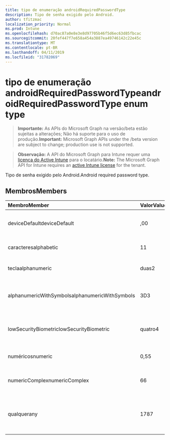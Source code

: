 ```yaml
---
title: tipo de enumeração androidRequiredPasswordType
description: Tipo de senha exigido pelo Android.
author: tfitzmac
localization_priority: Normal
ms.prod: Intune
ms.openlocfilehash: d70ac87a0e8e3e8d97705b46f5d6ec63d85fbcac
ms.sourcegitcommit: 20fef447f7e658a454a3887ea49746142c22e45c
ms.translationtype: MT
ms.contentlocale: pt-BR
ms.lasthandoff: 04/11/2019
ms.locfileid: "31782069"
---
```

# <a name="androidrequiredpasswordtype-enum-type"></a><span data-ttu-id="27995-103">tipo de enumeração androidRequiredPasswordType</span><span class="sxs-lookup"><span data-stu-id="27995-103">androidRequiredPasswordType enum type</span></span>

> <span data-ttu-id="27995-104">**Importante:** As APIs do Microsoft Graph na versão/beta estão sujeitas a alterações; Não há suporte para o uso de produção.</span><span class="sxs-lookup"><span data-stu-id="27995-104">**Important:** Microsoft Graph APIs under the /beta version are subject to change; production use is not supported.</span></span>

> <span data-ttu-id="27995-105">**Observação:** A API do Microsoft Graph para Intune requer uma [licença do Active Intune](https://go.microsoft.com/fwlink/?linkid=839381) para o locatário.</span><span class="sxs-lookup"><span data-stu-id="27995-105">**Note:** The Microsoft Graph API for Intune requires an [active Intune license](https://go.microsoft.com/fwlink/?linkid=839381) for the tenant.</span></span>

<span data-ttu-id="27995-106">Tipo de senha exigido pelo Android.</span><span class="sxs-lookup"><span data-stu-id="27995-106">Android required password type.</span></span>

## <a name="members"></a><span data-ttu-id="27995-107">Membros</span><span class="sxs-lookup"><span data-stu-id="27995-107">Members</span></span>
|<span data-ttu-id="27995-108">Membro</span><span class="sxs-lookup"><span data-stu-id="27995-108">Member</span></span>|<span data-ttu-id="27995-109">Valor</span><span class="sxs-lookup"><span data-stu-id="27995-109">Value</span></span>|<span data-ttu-id="27995-110">Descrição</span><span class="sxs-lookup"><span data-stu-id="27995-110">Description</span></span>|
|:---|:---|:---|
|<span data-ttu-id="27995-111">deviceDefault</span><span class="sxs-lookup"><span data-stu-id="27995-111">deviceDefault</span></span>|<span data-ttu-id="27995-112">,0</span><span class="sxs-lookup"><span data-stu-id="27995-112">0</span></span>|<span data-ttu-id="27995-113">Valor padrão do dispositivo, sem intenção.</span><span class="sxs-lookup"><span data-stu-id="27995-113">Device default value, no intent.</span></span>|
|<span data-ttu-id="27995-114">caracteres</span><span class="sxs-lookup"><span data-stu-id="27995-114">alphabetic</span></span>|<span data-ttu-id="27995-115">1</span><span class="sxs-lookup"><span data-stu-id="27995-115">1</span></span>|<span data-ttu-id="27995-116">Senha alfabética necessária.</span><span class="sxs-lookup"><span data-stu-id="27995-116">Alphabetic password required.</span></span>|
|<span data-ttu-id="27995-117">tecla</span><span class="sxs-lookup"><span data-stu-id="27995-117">alphanumeric</span></span>|<span data-ttu-id="27995-118">duas</span><span class="sxs-lookup"><span data-stu-id="27995-118">2</span></span>|<span data-ttu-id="27995-119">Senha alfanumérica obrigatória.</span><span class="sxs-lookup"><span data-stu-id="27995-119">Alphanumeric password required.</span></span>|
|<span data-ttu-id="27995-120">alphanumericWithSymbols</span><span class="sxs-lookup"><span data-stu-id="27995-120">alphanumericWithSymbols</span></span>|<span data-ttu-id="27995-121">3D</span><span class="sxs-lookup"><span data-stu-id="27995-121">3</span></span>|<span data-ttu-id="27995-122">Alfanumérica com símbolos de senha necessários.</span><span class="sxs-lookup"><span data-stu-id="27995-122">Alphanumeric with symbols password required.</span></span>|
|<span data-ttu-id="27995-123">lowSecurityBiometric</span><span class="sxs-lookup"><span data-stu-id="27995-123">lowSecurityBiometric</span></span>|<span data-ttu-id="27995-124">quatro</span><span class="sxs-lookup"><span data-stu-id="27995-124">4</span></span>|<span data-ttu-id="27995-125">Senha com base em Biometria de segurança baixa necessária.</span><span class="sxs-lookup"><span data-stu-id="27995-125">Low security biometrics based password required.</span></span>|
|<span data-ttu-id="27995-126">numéricos</span><span class="sxs-lookup"><span data-stu-id="27995-126">numeric</span></span>|<span data-ttu-id="27995-127">0,5</span><span class="sxs-lookup"><span data-stu-id="27995-127">5</span></span>|<span data-ttu-id="27995-128">Senha numérica obrigatória.</span><span class="sxs-lookup"><span data-stu-id="27995-128">Numeric password required.</span></span>|
|<span data-ttu-id="27995-129">numericComplex</span><span class="sxs-lookup"><span data-stu-id="27995-129">numericComplex</span></span>|<span data-ttu-id="27995-130">6</span><span class="sxs-lookup"><span data-stu-id="27995-130">6</span></span>|<span data-ttu-id="27995-131">Senha numérica complexa obrigatória.</span><span class="sxs-lookup"><span data-stu-id="27995-131">Numeric complex password required.</span></span>|
|<span data-ttu-id="27995-132">qualquer</span><span class="sxs-lookup"><span data-stu-id="27995-132">any</span></span>|<span data-ttu-id="27995-133">178</span><span class="sxs-lookup"><span data-stu-id="27995-133">7</span></span>|<span data-ttu-id="27995-134">Uma senha ou um padrão é necessário, e qualquer um é aceitável.</span><span class="sxs-lookup"><span data-stu-id="27995-134">A password or pattern is required, and any is acceptable.</span></span>|





